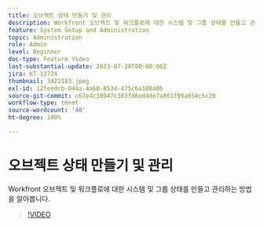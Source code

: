 ```yaml
---
title: 오브젝트 상태 만들기 및 관리
description: Workfront 오브젝트 및 워크플로에 대한 시스템 및 그룹 상태를 만들고 관리하는 방법을 알아봅니다.
feature: System Setup and Administration
topic: Administration
role: Admin
level: Beginner
doc-type: Feature Video
last-substantial-update: 2023-07-28T00:00:00Z
jira: KT-13724
thumbnail: 3422183.jpeg
exl-id: 12feedcb-044a-4a60-8534-475c6a108a0b
source-git-commit: c67e4c30947c383fd6ed4de7a861f09a654c5c20
workflow-type: tm+mt
source-wordcount: '40'
ht-degree: 100%

---
```


# 오브젝트 상태 만들기 및 관리

Workfront 오브젝트 및 워크플로에 대한 시스템 및 그룹 상태를 만들고 관리하는 방법을 알아봅니다.

>[!VIDEO](https://video.tv.adobe.com/v/3451856/?learn=on&captions=kor)
